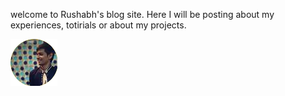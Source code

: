 welcome to Rushabh's blog site. Here I will be posting about my experiences, totirials or about my projects.  

[![GitHub Profile](images/rushabh-v-git-profile-pic.png)](https://github.com/rushabh-v)
